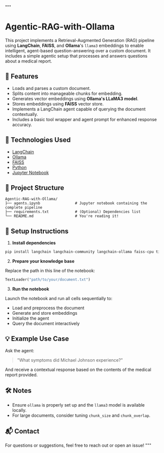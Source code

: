 """
# Agentic-RAG-with-Ollama

This project implements a Retrieval-Augmented Generation (RAG) pipeline using **LangChain**, **FAISS**, and **Ollama**'s `llama3` embeddings to enable intelligent, agent-based question-answering over a custom document. It includes a simple agentic setup that processes and answers questions about a medical report.

## 🚀 Features

- Loads and parses a custom document.
- Splits content into manageable chunks for embedding.
- Generates vector embeddings using **Ollama's LLaMA3 model**.
- Stores embeddings using **FAISS** vector store.
- Implements a LangChain agent capable of querying the document contextually.
- Includes a basic tool wrapper and agent prompt for enhanced response accuracy.

## 🧠 Technologies Used

- [LangChain](https://www.langchain.com/)
- [Ollama](https://ollama.com/)
- [FAISS](https://github.com/facebookresearch/faiss)
- [Python](https://www.python.org/)
- [Jupyter Notebook](https://jupyter.org/)

## 📁 Project Structure

```
Agentic-RAG-with-Ollama/
├── agents.ipynb                # Jupyter notebook containing the complete pipeline
├── requirements.txt            # (Optional) Dependencies list
└── README.md                   # You're reading it!
```

## 📄 Setup Instructions

1. **Install dependencies**

```bash
pip install langchain langchain-community langchain-ollama faiss-cpu tiktoken
```

2. **Prepare your knowledge base**

Replace the path in this line of the notebook:
```python
TextLoader("path/to/your/document.txt")
```

3. **Run the notebook**

Launch the notebook and run all cells sequentially to:
- Load and preprocess the document
- Generate and store embeddings
- Initialize the agent
- Query the document interactively

## 💡 Example Use Case

Ask the agent:
> "What symptoms did Michael Johnson experience?"

And receive a contextual response based on the contents of the medical report provided.

## 🛠️ Notes

- Ensure `ollama` is properly set up and the `llama3` model is available locally.
- For large documents, consider tuning `chunk_size` and `chunk_overlap`.

## 📬 Contact

For questions or suggestions, feel free to reach out or open an issue!
"""
